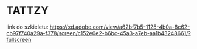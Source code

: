 # TATTZY
link do szkieletu:
https://xd.adobe.com/view/a62bf7b5-1125-4b0a-8c62-cb97f740a29a-f378/screen/c152e0e2-b6bc-45a3-a7eb-aa1b43248661/?fullscreen
